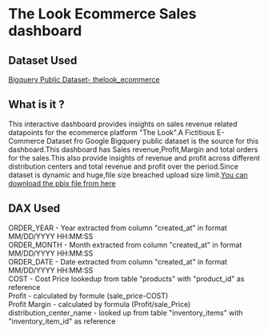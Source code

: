<h1>The Look Ecommerce Sales dashboard</h1>
<h2>Dataset Used</h2>
<p><a href="https://console.cloud.google.com/bigquery?ws=!1m4!1m3!3m2!1sbigquery-public-data!2sthelook_ecommerce">Bigquery Public Dataset- thelook_ecommerce</a>  </p>
<h2>What is it ?</h2>
<p>This interactive dashboard provides insights on sales revenue related datapoints for the ecommerce platform "The Look".A Fictitious E-Commerce Dataset fro Google Bigquery public dataset is the source for this dashboard.This dashboard has Sales revenue,Profit,Margin and total orders for the sales.This also provide insights of revenue and profit across different distribution centers and total revenue and profit over the period.Since dataset is dynamic and huge,file size breached upload size limit.<a href="https://drive.google.com/file/d/1X1oL9_k_-5CSEv7draGZNEu7CQst26IF/view?usp=drive_link">You can download the pbix file from here </a> </p>
<h2>DAX Used</h2>
<p>ORDER_YEAR - Year extracted from column "created_at" in format MM/DD/YYYY HH:MM:SS <br>
ORDER_MONTH - Month extracted from column "created_at" in format MM/DD/YYYY HH:MM:SS<br>
ORDER_DATE - Date extracted from column "created_at" in format MM/DD/YYYY HH:MM:SS<br>
COST - Cost Price lookedup from table "products" with "product_id" as reference<br>
Profit - calculated by formule (sale_price-COST)<br>
Profit Margin - calculated by formula (Profit/sale_Price)<br>
distribution_center_name - looked up from table "inventory_items" with "inventory_item_id" as reference<br>
 
</p>
